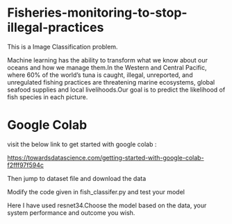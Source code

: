 # Fisheries-monitoring-to-stop-illegal-practices
This is a Image Classification problem.

Machine learning has the ability to transform what we know about our oceans and how we manage them.In the Western and Central Pacific, where 60% of the world’s tuna is caught, illegal, unreported, and unregulated fishing practices are threatening marine ecosystems, global seafood supplies and local livelihoods.Our goal is to predict the likelihood of fish species in each picture.




# Google Colab 
visit the below link to get started with google colab :

https://towardsdatascience.com/getting-started-with-google-colab-f2fff97f594c

Then jump to dataset file and download the data

Modify the code given in fish_classifer.py and test your model

Here I have used resnet34.Choose the model based on the data, your system performance and outcome you wish.
